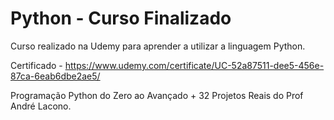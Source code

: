 # Python - Curso Finalizado

Curso realizado na Udemy para aprender a utilizar a linguagem Python.

Certificado - https://www.udemy.com/certificate/UC-52a87511-dee5-456e-87ca-6eab6dbe2ae5/


Programação Python do Zero ao Avançado + 32 Projetos Reais do Prof André Lacono.
